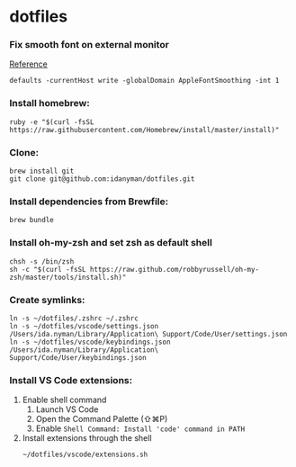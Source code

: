 # dotfiles

### Fix smooth font on external monitor
[Reference](http://hints.macworld.com/article.php?story=20090828224632809)
```
defaults -currentHost write -globalDomain AppleFontSmoothing -int 1
```

### Install homebrew:
```
ruby -e "$(curl -fsSL https://raw.githubusercontent.com/Homebrew/install/master/install)"
```

### Clone:

```
brew install git
git clone git@github.com:idanyman/dotfiles.git
```

### Install dependencies from Brewfile:

```
brew bundle
```

### Install oh-my-zsh and set zsh as default shell
```
chsh -s /bin/zsh
sh -c "$(curl -fsSL https://raw.github.com/robbyrussell/oh-my-zsh/master/tools/install.sh)"
```

### Create symlinks:

```
ln -s ~/dotfiles/.zshrc ~/.zshrc
ln -s ~/dotfiles/vscode/settings.json /Users/ida.nyman/Library/Application\ Support/Code/User/settings.json
ln -s ~/dotfiles/vscode/keybindings.json /Users/ida.nyman/Library/Application\ Support/Code/User/keybindings.json
```

### Install VS Code extensions:

1. Enable shell command
    1. Launch VS Code
    2. Open the Command Palette (⇧⌘P)
    3. Enable `Shell Command: Install 'code' command in PATH`
2. Install extensions through the shell
    ```
    ~/dotfiles/vscode/extensions.sh
    ```
